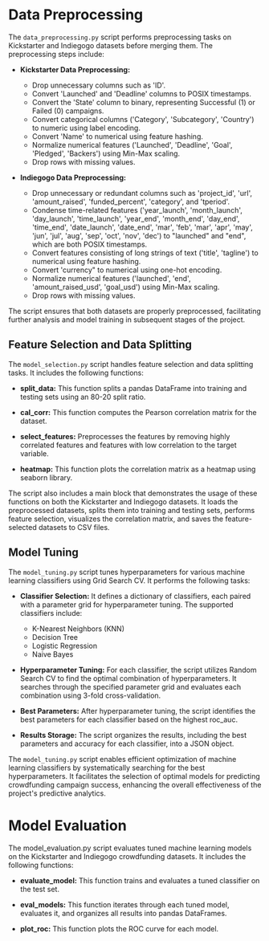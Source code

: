 # Data Preprocessing

The `data_preprocessing.py` script performs preprocessing tasks on Kickstarter and Indiegogo datasets before merging them. The preprocessing steps include:

- **Kickstarter Data Preprocessing:**

  - Drop unnecessary columns such as 'ID'.
  - Convert 'Launched' and 'Deadline' columns to POSIX timestamps.
  - Convert the 'State' column to binary, representing Successful (1) or Failed (0) campaigns.
  - Convert categorical columns ('Category', 'Subcategory', 'Country') to numeric using label encoding.
  - Convert 'Name' to numerical using feature hashing.
  - Normalize numerical features ('Launched', 'Deadline', 'Goal', 'Pledged', 'Backers') using Min-Max scaling.
  - Drop rows with missing values.

- **Indiegogo Data Preprocessing:**

  - Drop unnecessary or redundant columns such as 'project_id', 'url', 'amount_raised', 'funded_percent', 'category', and 'tperiod'.
  - Condense time-related features ('year_launch', 'month_launch', 'day_launch', 'time_launch', 'year_end', 'month_end', 'day_end', 'time_end', 'date_launch', 'date_end', 'mar', 'feb', 'mar', 'apr', 'may', 'jun',
    'jul', 'aug', 'sep', 'oct', 'nov', 'dec') to "launched" and "end", which are both POSIX timestamps.
  - Convert features consisting of long strings of text ('title', 'tagline') to numerical using feature hashing.
  - Convert 'currency" to numerical using one-hot encoding.
  - Normalize numerical features ('launched', 'end', 'amount_raised_usd', 'goal_usd') using Min-Max scaling.
  - Drop rows with missing values.

The script ensures that both datasets are properly preprocessed, facilitating further analysis and model training in subsequent stages of the project.

## Feature Selection and Data Splitting

The `model_selection.py` script handles feature selection and data splitting tasks. It includes the following functions:

- **split_data:** This function splits a pandas DataFrame into training and testing sets using an 80-20 split ratio.

- **cal_corr:** This function computes the Pearson correlation matrix for the dataset.

- **select_features:** Preprocesses the features by removing highly correlated features and features with low correlation to the target variable.

- **heatmap:** This function plots the correlation matrix as a heatmap using seaborn library.

The script also includes a main block that demonstrates the usage of these functions on both the Kickstarter and Indiegogo datasets. It loads the preprocessed datasets, splits them into training and testing sets, performs feature selection, visualizes the correlation matrix, and saves the feature-selected datasets to CSV files.

## Model Tuning

The `model_tuning.py` script tunes hyperparameters for various machine learning classifiers using Grid Search CV. It performs the following tasks:

- **Classifier Selection:** It defines a dictionary of classifiers, each paired with a parameter grid for hyperparameter tuning. The supported classifiers include:

  - K-Nearest Neighbors (KNN)
  - Decision Tree
  - Logistic Regression
  - Naive Bayes

- **Hyperparameter Tuning:** For each classifier, the script utilizes Random Search CV to find the optimal combination of hyperparameters. It searches through the specified parameter grid and evaluates each combination using 3-fold cross-validation.

- **Best Parameters:** After hyperparameter tuning, the script identifies the best parameters for each classifier based on the highest roc_auc.

- **Results Storage:** The script organizes the results, including the best parameters and accuracy for each classifier, into a JSON object.

The `model_tuning.py` script enables efficient optimization of machine learning classifiers by systematically searching for the best hyperparameters. It facilitates the selection of optimal models for predicting crowdfunding campaign success, enhancing the overall effectiveness of the project's predictive analytics.

# Model Evaluation

The model_evaluation.py script evaluates tuned machine learning models on the Kickstarter and Indiegogo crowdfunding datasets. It includes the following functions:

- **evaluate_model:** This function trains and evaluates a tuned classifier on the test set.

- **eval_models:** This function iterates through each tuned model, evaluates it, and organizes all results into pandas DataFrames.

- **plot_roc:** This function plots the ROC curve for each model.
